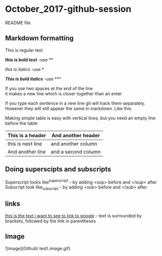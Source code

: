 # October_2017-github-session

README file

## Markdown formatting

This is regular text

**this is bold text** -use \** 

*this is italics* -use \*

***This is bold italics*** -use \***

If you use two spaces at the end of the line  
it makes a new line which is closer together than an enter

If you type each sentence in a new line git will track them separately.
However they will still appear the same in markdown.
Like this.

Making simple table is easy with vertical lines, but you need an empty line before the table

This is a header | And another header
--- | ---
this is next line | and another column
And another line | and a second column

## Doing superscipts and subscripts

Superscript looks like<sup>superscript</sup> - by adding \<sup> before and \</sup> after  
Subscript look like<sub>subscript</sub> - by adding \<sub> before and \</sub> after

## links

[this is the text i want to see to link to google](google.com) - text is surrounded by brackets, followed by the link in parentheses

## Image

![image](Github\ test\ image.gif) 
